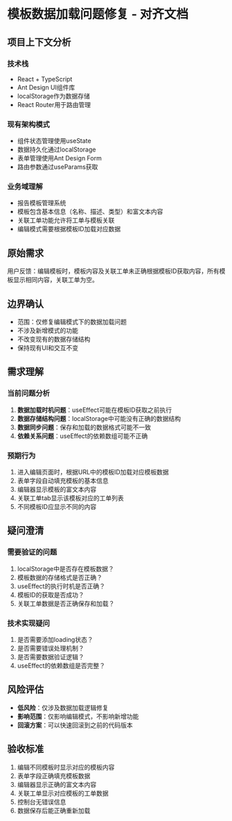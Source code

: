 # 模板数据加载问题修复 - 对齐文档

## 项目上下文分析

### 技术栈
- React + TypeScript
- Ant Design UI组件库
- localStorage作为数据存储
- React Router用于路由管理

### 现有架构模式
- 组件状态管理使用useState
- 数据持久化通过localStorage
- 表单管理使用Ant Design Form
- 路由参数通过useParams获取

### 业务域理解
- 报告模板管理系统
- 模板包含基本信息（名称、描述、类型）和富文本内容
- 关联工单功能允许将工单与模板关联
- 编辑模式需要根据模板ID加载对应数据

## 原始需求
用户反馈：编辑模板时，模板内容及关联工单未正确根据模板ID获取内容，所有模板显示相同内容，关联工单为空。

## 边界确认
- 范围：仅修复编辑模式下的数据加载问题
- 不涉及新增模式的功能
- 不改变现有的数据存储结构
- 保持现有UI和交互不变

## 需求理解

### 当前问题分析
1. **数据加载时机问题**：useEffect可能在模板ID获取之前执行
2. **数据存储结构问题**：localStorage中可能没有正确的数据结构
3. **数据同步问题**：保存和加载的数据格式可能不一致
4. **依赖关系问题**：useEffect的依赖数组可能不正确

### 预期行为
1. 进入编辑页面时，根据URL中的模板ID加载对应模板数据
2. 表单字段自动填充模板的基本信息
3. 编辑器显示模板的富文本内容
4. 关联工单tab显示该模板对应的工单列表
5. 不同模板ID应显示不同的内容

## 疑问澄清

### 需要验证的问题
1. localStorage中是否存在模板数据？
2. 模板数据的存储格式是否正确？
3. useEffect的执行时机是否正确？
4. 模板ID的获取是否成功？
5. 关联工单数据是否正确保存和加载？

### 技术实现疑问
1. 是否需要添加loading状态？
2. 是否需要错误处理机制？
3. 是否需要数据验证逻辑？
4. useEffect的依赖数组是否完整？

## 风险评估
- **低风险**：仅涉及数据加载逻辑修复
- **影响范围**：仅影响编辑模式，不影响新增功能
- **回滚方案**：可以快速回滚到之前的代码版本

## 验收标准
1. 编辑不同模板时显示对应的模板内容
2. 表单字段正确填充模板数据
3. 编辑器显示正确的富文本内容
4. 关联工单显示对应模板的工单数据
5. 控制台无错误信息
6. 数据保存后能正确重新加载